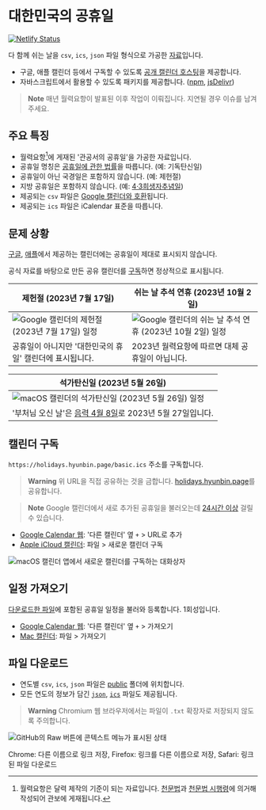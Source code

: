 # 대한민국의 공휴일

[![Netlify Status](https://api.netlify.com/api/v1/badges/0da720a3-e3be-4e6e-a9e1-c8678f2c432f/deploy-status)](https://app.netlify.com/sites/holidays-kr/deploys)

다 함께 쉬는 날을 `csv`, `ics`, `json` 파일 형식으로 가공한 [자료](#파일-다운로드)입니다.

- 구글, 애플 캘린더 등에서 구독할 수 있도록 [공개 캘린더 호스팅]을 제공합니다.
- 자바스크립트에서 활용할 수 있도록 패키지를 제공합니다. ([npm], [jsDelivr])

[공개 캘린더 호스팅]: #캘린더-구독
[npm]: https://www.npmjs.com/package/@hyunbinseo/holidays-kr
[jsdelivr]: https://www.jsdelivr.com/package/npm/@hyunbinseo/holidays-kr

> **Note**
> 매년 월력요항이 발표된 이후 작업이 이뤄집니다. 지연될 경우 이슈를 남겨주세요.

## 주요 특징

- 월력요항[^1]에 게재된 '관공서의 공휴일'을 가공한 자료입니다.
- 공휴일 명칭은 [공휴일에 관한 법률](https://www.law.go.kr/LSW//lsInfoP.do?lsiSeq=233829)을 따릅니다. (예: 기독탄신일)
- 공휴일이 아닌 국경일은 포함하지 않습니다. (예: 제헌절)
- 지방 공휴일은 포함하지 않습니다. (예: [4·3희생자추념일](https://www.law.go.kr/LSW/ordinInfoP.do?ordinSeq=1342242))
- 제공되는 `csv` 파일은 [Google 캘린더와 호환](https://support.google.com/calendar/answer/37118?hl=ko)됩니다.
- 제공되는 `ics` 파일은 iCalendar 표준을 따릅니다.

## 문제 상황

[구글], [애플]에서 제공하는 캘린더에는 공휴일이 제대로 표시되지 않습니다.

[구글]: https://calendar.google.com/calendar/embed?src=ko.south_korea%23holiday%40group.v.calendar.google.com&ctz=Asia%2FSeoul
[애플]: https://calendars.icloud.com/holidays/kr_ko.ics

공식 자료를 바탕으로 만든 공유 캘린더를 [구독](#캘린더-구독)하면 정상적으로 표시됩니다.

| 제헌절 (2023년 7월 17일)                                 | 쉬는 날 추석 연휴 (2023년 10월 2일)                         |
| -------------------------------------------------------- | ----------------------------------------------------------- |
| ![Google 캘린더의 제헌절 (2023년 7월 17일) 일정]         | ![Google 캘린더의 쉬는 날 추석 연휴 (2023년 10월 2일) 일정] |
| 공휴일이 아니지만 '대한민국의 휴일' 캘린더에 표시됩니다. | 2023년 월력요항에 따르면 대체 공휴일이 아닙니다.            |

[google 캘린더의 제헌절 (2023년 7월 17일) 일정]: https://user-images.githubusercontent.com/47051820/204233708-cadf9853-b17c-4260-b879-f357d470fc23.png
[google 캘린더의 쉬는 날 추석 연휴 (2023년 10월 2일) 일정]: https://user-images.githubusercontent.com/47051820/204233729-4cc5c1ef-1cf0-42e9-b615-c1a57907d671.png

| 석가탄신일 (2023년 5월 26일)                                                                                                                               |
| ---------------------------------------------------------------------------------------------------------------------------------------------------------- |
| ![macOS 캘린더의 석가탄신일 (2023년 5월 26일) 일정](https://user-images.githubusercontent.com/47051820/209050718-eb7266fa-a38a-4a54-bedc-8f4a0e219274.png) |
| '부처님 오신 날'은 [음력 4월 8일](https://www.law.go.kr/LSW//lsInfoP.do?lsiSeq=233829#0000)로 2023년 5월 27일입니다.                                       |

## 캘린더 구독

`https://holidays.hyunbin.page/basic.ics` 주소를 구독합니다.

> **Warning**
> 위 URL을 직접 공유하는 것을 금합니다. [holidays.hyunbin.page](https://holidays.hyunbin.page/)를 공유합니다.

> **Note**
> Google 캘린더에서 새로 추가된 공휴일을 불러오는데 [24시간 이상](https://support.google.com/calendar/answer/37100?hl=ko) 걸릴 수 있습니다.

- [Google Calendar 웹](https://support.google.com/calendar/answer/37100?hl=ko): '다른 캘린더' 옆 `+` > URL로 추가
- [Apple iCloud 캘린더](https://support.apple.com/ko-kr/HT202361): 파일 > 새로운 캘린더 구독

![macOS 캘린더 앱에서 새로운 캘린더를 구독하는 대화상자](https://user-images.githubusercontent.com/47051820/204253040-05f5d740-19df-4f93-aa51-190fefc73022.png)

## 일정 가져오기

[다운로드한 파일](#파일-다운로드)에 포함된 공휴일 일정을 불러와 등록합니다. 1회성입니다.

- [Google Calendar 웹](https://support.google.com/a/users/answer/37118?hl=ko): '다른 캘린더' 옆 `+` > 가져오기
- [Mac 캘린더](https://support.apple.com/ko-kr/guide/calendar/icl1023/mac): 파일 > 가져오기

## 파일 다운로드

- 연도별 `csv`, `ics`, `json` 파일은 [public](/public) 폴더에 위치합니다.
- 모든 연도의 정보가 담긴 [`json`](/public/basic.json), [`ics`](/public/basic.ics) 파일도 제공됩니다.

> **Warning**
> Chromium 웹 브라우저에서는 파일이 `.txt` 확장자로 저장되지 않도록 주의합니다.

![GitHub의 Raw 버튼에 콘텍스트 메뉴가 표시된 상태](https://user-images.githubusercontent.com/47051820/194198757-b9160ea1-32f5-4ca3-956f-3c7700ad477a.png)

Chrome: 다른 이름으로 링크 저장, Firefox: 링크를 다른 이름으로 저장, Safari: 링크된 파일 다운로드

[^1]: 월력요항은 달력 제작의 기준이 되는 자료입니다. [천문법]과 [천문법 시행령]에 의거해 작성되어 관보에 게재됩니다.

[천문법]: https://www.law.go.kr/%EB%B2%95%EB%A0%B9/%EC%B2%9C%EB%AC%B8%EB%B2%95
[천문법 시행령]: https://www.law.go.kr/%EB%B2%95%EB%A0%B9/%EC%B2%9C%EB%AC%B8%EB%B2%95%20%EC%8B%9C%ED%96%89%EB%A0%B9
